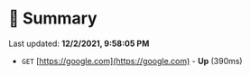 # 📖 Summary
Last updated: **12/2/2021, 9:58:05 PM**

- `GET` [https://google.com](https://google.com) - **Up** (390ms)
